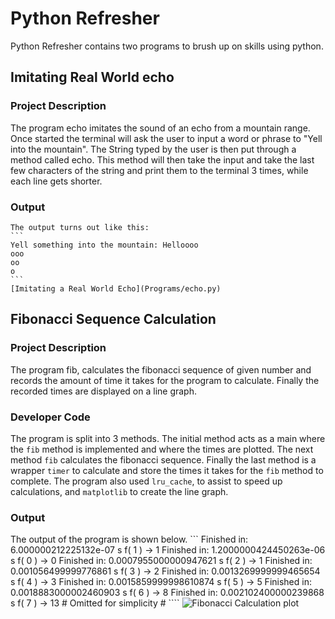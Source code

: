 
# Python Refresher
Python Refresher contains two programs to brush up on skills using python.
## Imitating Real World echo
### Project Description
The program echo imitates the sound of an echo from a mountain range. Once started the terminal will ask the user to input a word or phrase to "Yell into the mountain". The String typed by the user is then put through a method called echo. This method will then take the input and take the last few characters of the string and print them to the terminal 3 times, while each line gets shorter. 
### Output
    The output turns out like this:
    ```
    Yell something into the mountain: Helloooo
    ooo
    oo
    o
    ```
    [Imitating a Real World Echo](Programs/echo.py)

## Fibonacci Sequence Calculation
### Project Description
The program fib, calculates the fibonacci sequence of given number and records the amount of time it takes for the program to calculate. Finally the recorded times are displayed on a line graph.
### Developer Code
The program is split into 3 methods. The initial method acts as a main where the `fib` method is implemented and where the times are plotted. The next method `fib` calculates the fibonacci sequence. Finally the last method is a wrapper `timer` to calculate and store the times it takes for the `fib` method to complete. The program also used `lru_cache`, to assist to speed up calculations, and `matplotlib` to create the line graph.
### Output

The output of the program is shown below.
    ```
    Finished in:  6.000000212225132e-07 s f( 1 ) ->  1
    Finished in:  1.2000000424450263e-06 s f( 0 ) ->  0
    Finished in:  0.0007955000000947621 s f( 2 ) ->  1
    Finished in:  0.001056499999776861 s f( 3 ) ->  2
    Finished in:  0.0013269999999465654 s f( 4 ) ->  3
    Finished in:  0.0015859999998610874 s f( 5 ) ->  5
    Finished in:  0.0018883000002460903 s f( 6 ) ->  8
    Finished in:  0.002102400000239868 s f( 7 ) ->  13
    # Omitted for simplicity #
    ````
![Fibonacci Calculation plot](../../../Web_Application_Development/FibonacciCalcTime.png)